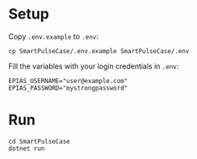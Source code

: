 # Setup
Copy `.env.example` to `.env`:
```
cp SmartPulseCase/.env.example SmartPulseCase/.env
```
Fill the variables with your login credentials in `.env`:
```
EPIAS_USERNAME="user@example.com"
EPIAS_PASSWORD="mystrongpassword"
```
# Run
```
cd SmartPulseCase
dotnet run
```
